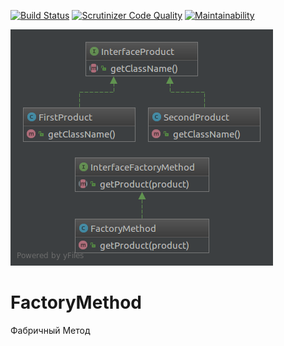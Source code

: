 [![Build Status](https://travis-ci.org/Jagepard/PhpDesignPatterns-AbstractFactory.svg?branch=master)](https://travis-ci.org/Jagepard/PhpDesignPatterns-AbstractFactory)
[![Scrutinizer Code Quality](https://scrutinizer-ci.com/g/Jagepard/PhpDesignPatterns-AbstractFactory/badges/quality-score.png?b=master)](https://scrutinizer-ci.com/g/Jagepard/PhpDesignPatterns-AbstractFactory/?branch=master)
[![Maintainability](https://api.codeclimate.com/v1/badges/7a6e4faef5f3bedee182/maintainability)](https://codeclimate.com/github/Jagepard/PhpDesignPatterns-AbstractFactory/maintainability)

![AbstractFactory](https://github.com/Jagepard/PhpDesignPatterns-FactoryMethod/blob/master/FactoryMethod.png?raw=true "FactoryMethod")


# FactoryMethod
Фабричный Метод
